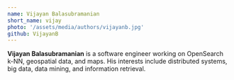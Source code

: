 ```yaml
---
name: Vijayan Balasubramanian
short_name: vijay
photo: '/assets/media/authors/vijayanb.jpg'
github: VijayanB
---
```


**Vijayan Balasubramanian** is a software engineer working on OpenSearch k-NN, geospatial data, and maps. His interests include distributed systems, big data, data mining, and information retrieval.
